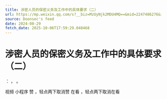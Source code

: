 ```yaml
---
title: 涉密人员的保密义务及工作中的具体要求（二）
url: https://mp.weixin.qq.com/s?__biz=MzUyNjk2MDU4MQ==&mid=2247486276&idx=1&sn=ede3e29b791fc4be1283700f859e9818
source: Doonsec's feed
date: 2024-08-29
fetch_date: 2025-10-06T17:59:29.048468
---
```


# 涉密人员的保密义务及工作中的具体要求（二）

：
，
。

视频
小程序
赞
，轻点两下取消赞
在看
，轻点两下取消在看